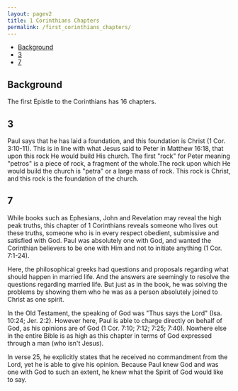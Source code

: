 ```yaml
---
layout: pagev2
title: 1 Corinthians Chapters
permalink: /first_corinthians_chapters/
---
```

- [Background](#background)
- [3](#3)
- [7](#7)

## Background

The first Epistle to the Corinthians has 16 chapters.

## 3

Paul says that he has laid a foundation, and this foundation is Christ (1 Cor. 3:10-11). This is in line with what Jesus said to Peter in Matthew 16:18, that upon this rock He would build His church. The first "rock" for Peter meaning "petros" is a piece of rock, a fragment of the whole.The rock upon which He would build the church is "petra" or a large mass of rock. This rock is Christ, and this rock is the foundation of the church.

## 7

While books such as Ephesians, John and Revelation may reveal the high peak truths, this chapter of 1 Corinthians reveals someone who lives out these truths, someone who is in every respect obedient, submissive and satisfied with God. Paul was absolutely one with God, and wanted the Corinthian believers to be one with Him and not to initiate anything (1 Cor. 7:1-24).

Here, the philosophical greeks had questions and proposals regarding what should happen in married life. And the answers are seemingly to resolve the questions regarding married life. But just as in the book, he was solving the problems by showing them who he was as a person absolutely joined to Christ as one spirit.

In the Old Testament, the speaking of God was "Thus says the Lord" (Isa. 10:24; Jer. 2:2). However here, Paul is able to charge directly on behalf of God, as his opinions are of God (1 Cor. 7:10; 7:12; 7:25; 7:40). Nowhere else in the entire Bible is as high as this chapter in terms of God expressed through a man (who isn't Jesus).

In verse 25, he explicitly states that he received no commandment from the Lord, yet he is able to give his opinion. Because Paul knew God and was one with God to such an extent, he knew what the Spirit of God would like to say.
